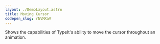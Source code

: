 ```yaml
---
layout: ./DemoLayout.astro
title: Moving Cursor
codepen_slug: rNVMXaV
---
```


Shows the capabilities of TypeIt's ability to move the cursor throughout an animation.
